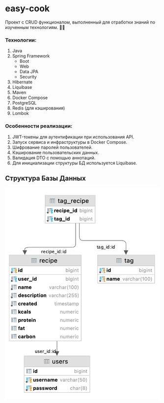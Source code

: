 # easy-cook
Проект c CRUD функционалом, выполненный для отработки знаний по изученным технологиям. 👨‍🍳

### Технологии:
1. Java
2. Spring Framework 
   * Boot
   * Web 
   * Data JPA 
   * Security
3. Hibernate
4. Liquibase
5. Maven
6. Docker Compose
7. PostgreSQL
8. Redis (для кэширования)
9. Lombok

### Особенности реализации:
1. JWT-токены для аутентификации при использования API.
2. Запуск сервиса и инфраструктуры в Docker Compose.
3. Шифрование паролей пользователей.
4. Кэширование пользовательских данных.
5. Валидация DTO с помощью аннотаций.
6. Для инициализации структуры БД используется Liquibase.

## Структура Базы Данных

![](database-structure.png)